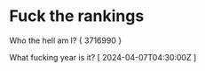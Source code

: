 # Fuck the rankings

Who the hell am I?
{ 3716990 }

What fucking year is it?
[ 2024-04-07T04:30:00Z ]
